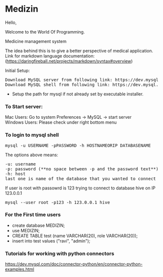 # Medizin
Hello,

Welcome to the World Of Programming.


Medicine management system

The idea behind this is to give a better perspective of medical application.
<br>Link for markdown language documentation:
(https://daringfireball.net/projects/markdown/syntax#overview)

Initial Setup:
<pre>
Download MySQL server from following link: https://dev.mysql.com/downloads/mysql/
Download MySQL shell from following link: https://dev.mysql.com/downloads/shell/
</pre>

- Setup the path for mysql if not already set by executable installer.

### To Start server:
Mac Users: Go to system Preferences -> MySQL -> start server <br>
Windows Users: Please check under right bottom menu

### To login to mysql shell
<pre>mysql -u USERNAME -pPASSWORD -h HOSTNAMEORIP DATABASENAME </pre> 
The options above means:
<pre>
-u: username
-p: password (**no space between -p and the password text**)
-h: host
last one is name of the database that you wanted to connect
</pre>
If user is root with passowrd is 123 trying to connect to database hive on IP 123.0.0.1
<pre>mysql --user root -p123 -h 123.0.0.1 hive</pre>  

### For the First time users
- create database MEDIZIN; 
- use MEDIZIN;
- CREATE TABLE test (name VARCHAR(20), role VARCHAR(20));
- insert into test values ("ravi", "admin");

### Tutorials for working with python connectors
https://dev.mysql.com/doc/connector-python/en/connector-python-examples.html